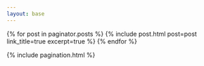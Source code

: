 ```yaml
---
layout: base
---
```


{% for post in paginator.posts %}
  {% include post.html post=post link_title=true excerpt=true %}
{% endfor %}

{% include pagination.html %}